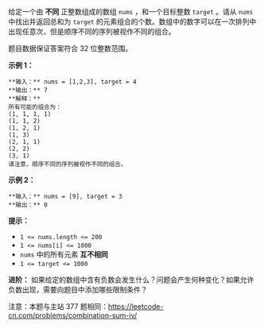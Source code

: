给定一个由 **不同**  正整数组成的数组 `nums` ，和一个目标整数 `target` 。请从 `nums` 中找出并返回总和为 `target`
的元素组合的个数。数组中的数字可以在一次排列中出现任意次，但是顺序不同的序列被视作不同的组合。

题目数据保证答案符合 32 位整数范围。



**示例 1：**

    
    
    **输入：** nums = [1,2,3], target = 4
    **输出：** 7
    **解释：**
    所有可能的组合为：
    (1, 1, 1, 1)
    (1, 1, 2)
    (1, 2, 1)
    (1, 3)
    (2, 1, 1)
    (2, 2)
    (3, 1)
    请注意，顺序不同的序列被视作不同的组合。
    

**示例 2：**

    
    
    **输入：** nums = [9], target = 3
    **输出：** 0
    



**提示：**

  * `1 <= nums.length <= 200`
  * `1 <= nums[i] <= 1000`
  * `nums` 中的所有元素 **互不相同**
  * `1 <= target <= 1000`



**进阶：** 如果给定的数组中含有负数会发生什么？问题会产生何种变化？如果允许负数出现，需要向题目中添加哪些限制条件？



注意：本题与主站 377 题相同：<https://leetcode-cn.com/problems/combination-sum-iv/>

